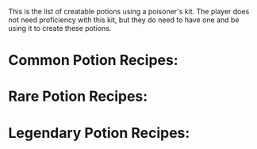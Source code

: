 This is the list of creatable potions using a poisoner's kit. The player does not need proficiency with this kit, but they do need to have one and be using it to create these potions.

# Common Potion Recipes:

# Rare Potion Recipes:

# Legendary Potion Recipes:
